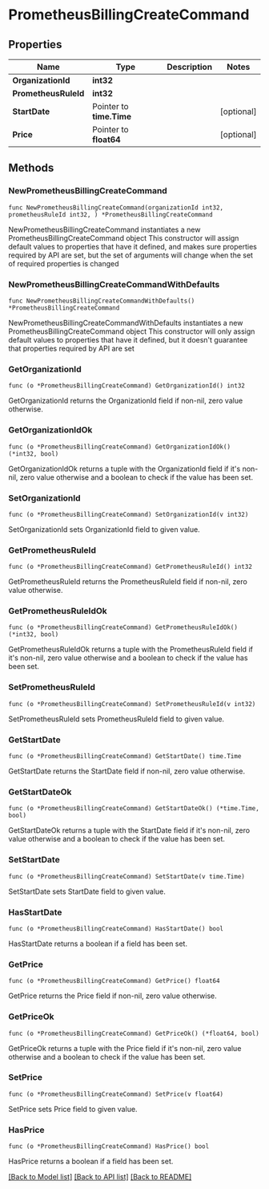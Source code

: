 # PrometheusBillingCreateCommand

## Properties

Name | Type | Description | Notes
------------ | ------------- | ------------- | -------------
**OrganizationId** | **int32** |  | 
**PrometheusRuleId** | **int32** |  | 
**StartDate** | Pointer to **time.Time** |  | [optional] 
**Price** | Pointer to **float64** |  | [optional] 

## Methods

### NewPrometheusBillingCreateCommand

`func NewPrometheusBillingCreateCommand(organizationId int32, prometheusRuleId int32, ) *PrometheusBillingCreateCommand`

NewPrometheusBillingCreateCommand instantiates a new PrometheusBillingCreateCommand object
This constructor will assign default values to properties that have it defined,
and makes sure properties required by API are set, but the set of arguments
will change when the set of required properties is changed

### NewPrometheusBillingCreateCommandWithDefaults

`func NewPrometheusBillingCreateCommandWithDefaults() *PrometheusBillingCreateCommand`

NewPrometheusBillingCreateCommandWithDefaults instantiates a new PrometheusBillingCreateCommand object
This constructor will only assign default values to properties that have it defined,
but it doesn't guarantee that properties required by API are set

### GetOrganizationId

`func (o *PrometheusBillingCreateCommand) GetOrganizationId() int32`

GetOrganizationId returns the OrganizationId field if non-nil, zero value otherwise.

### GetOrganizationIdOk

`func (o *PrometheusBillingCreateCommand) GetOrganizationIdOk() (*int32, bool)`

GetOrganizationIdOk returns a tuple with the OrganizationId field if it's non-nil, zero value otherwise
and a boolean to check if the value has been set.

### SetOrganizationId

`func (o *PrometheusBillingCreateCommand) SetOrganizationId(v int32)`

SetOrganizationId sets OrganizationId field to given value.


### GetPrometheusRuleId

`func (o *PrometheusBillingCreateCommand) GetPrometheusRuleId() int32`

GetPrometheusRuleId returns the PrometheusRuleId field if non-nil, zero value otherwise.

### GetPrometheusRuleIdOk

`func (o *PrometheusBillingCreateCommand) GetPrometheusRuleIdOk() (*int32, bool)`

GetPrometheusRuleIdOk returns a tuple with the PrometheusRuleId field if it's non-nil, zero value otherwise
and a boolean to check if the value has been set.

### SetPrometheusRuleId

`func (o *PrometheusBillingCreateCommand) SetPrometheusRuleId(v int32)`

SetPrometheusRuleId sets PrometheusRuleId field to given value.


### GetStartDate

`func (o *PrometheusBillingCreateCommand) GetStartDate() time.Time`

GetStartDate returns the StartDate field if non-nil, zero value otherwise.

### GetStartDateOk

`func (o *PrometheusBillingCreateCommand) GetStartDateOk() (*time.Time, bool)`

GetStartDateOk returns a tuple with the StartDate field if it's non-nil, zero value otherwise
and a boolean to check if the value has been set.

### SetStartDate

`func (o *PrometheusBillingCreateCommand) SetStartDate(v time.Time)`

SetStartDate sets StartDate field to given value.

### HasStartDate

`func (o *PrometheusBillingCreateCommand) HasStartDate() bool`

HasStartDate returns a boolean if a field has been set.

### GetPrice

`func (o *PrometheusBillingCreateCommand) GetPrice() float64`

GetPrice returns the Price field if non-nil, zero value otherwise.

### GetPriceOk

`func (o *PrometheusBillingCreateCommand) GetPriceOk() (*float64, bool)`

GetPriceOk returns a tuple with the Price field if it's non-nil, zero value otherwise
and a boolean to check if the value has been set.

### SetPrice

`func (o *PrometheusBillingCreateCommand) SetPrice(v float64)`

SetPrice sets Price field to given value.

### HasPrice

`func (o *PrometheusBillingCreateCommand) HasPrice() bool`

HasPrice returns a boolean if a field has been set.


[[Back to Model list]](../README.md#documentation-for-models) [[Back to API list]](../README.md#documentation-for-api-endpoints) [[Back to README]](../README.md)


